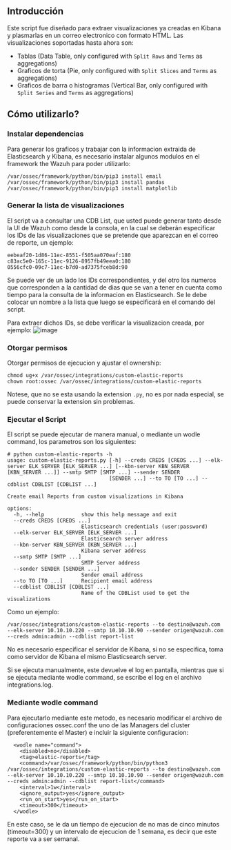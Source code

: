 ## Introducción
Este script fue diseñado para extraer visualizaciones ya creadas en Kibana y plasmarlas en un correo electronico con formato HTML. Las visualizaciones soportadas hasta ahora son:

- Tablas (Data Table, only configured with `Split Rows` and `Terms` as aggregations)
- Graficos de torta (Pie, only configured with `Split Slices` and `Terms` as aggregations)
- Graficos de barra o histogramas (Vertical Bar, only configured with `Split Series` and `Terms` as aggregations)

## Cómo utilizarlo?
### Instalar dependencias
Para generar los graficos y trabajar con la informacion extraida de Elasticsearch y Kibana, es necesario instalar algunos modulos en el framework the Wazuh para poder utilizarlo:
```
/var/ossec/framework/python/bin/pip3 install email
/var/ossec/framework/python/bin/pip3 install pandas
/var/ossec/framework/python/bin/pip3 install matplotlib
```
### Generar la lista de visualizaciones
El script va a consultar una CDB List, que usted puede generar tanto desde la UI de Wazuh como desde la consola, en la cual se deberán especificar los IDs de las visualizaciones que se pretende que aparezcan en el correo de reporte, un ejemplo:
```
eebeaf20-1d86-11ec-8551-f505aa070eaf:180
c83ac5e0-165c-11ec-9126-8957fb49eea0:180
0556cfc0-09c7-11ec-b7d0-ad7375fceb8d:90
```
Se puede ver de un lado los IDs correspondientes, y del otro los numeros que corresponden a la cantidad de dias que se van a tener en cuenta como tiempo para la consulta de la informacion en Elasticsearch.
Se le debe colocar un nombre a la lista que luego se especificará en el comando del script.

Para extraer dichos IDs, se debe verificar la visualizacion creada, por ejemplo:
![image](https://user-images.githubusercontent.com/37050249/149815309-893b4249-f16e-4b38-be62-10f2157d516a.png)

### Otorgar permisos
Otorgar permisos de ejecucion y ajustar el ownership:
```
chmod ug+x /var/ossec/integrations/custom-elastic-reports
chown root:ossec /var/ossec/integrations/custom-elastic-reports
```
Notese, que no se esta usando la extension `.py`, no es por nada especial, se puede conservar la extension sin problemas.

### Ejecutar el Script
El script se puede ejecutar de manera manual, o mediante un wodle command, los parametros son los siguientes:
```
# python custom-elastic-reports -h
usage: custom-elastic-reports.py [-h] --creds CREDS [CREDS ...] --elk-server ELK_SERVER [ELK_SERVER ...] [--kbn-server KBN_SERVER [KBN_SERVER ...]] --smtp SMTP [SMTP ...] --sender SENDER
                                 [SENDER ...] --to TO [TO ...] --cdblist CDBLIST [CDBLIST ...]

Create email Reports from custom visualizations in Kibana

options:
  -h, --help            show this help message and exit
  --creds CREDS [CREDS ...]
                        Elasticsearch credentials (user:password)
  --elk-server ELK_SERVER [ELK_SERVER ...]
                        Elasticsearch server address
  --kbn-server KBN_SERVER [KBN_SERVER ...]
                        Kibana server address
  --smtp SMTP [SMTP ...]
                        SMTP Server address
  --sender SENDER [SENDER ...]
                        Sender email address
  --to TO [TO ...]      Recipient email address
  --cdblist CDBLIST [CDBLIST ...]
                        Name of the CDBList used to get the visualizations
```
Como un ejemplo:
```
/var/ossec/integrations/custom-elastic-reports --to destino@wazuh.com --elk-server 10.10.10.220 --smtp 10.10.10.90 --sender origen@wazuh.com --creds admin:admin --cdblist report-list
```
No es necesario especificar el servidor de Kibana, si no se especifica, toma como servidor de Kibana el mismo Elasticsearch server.

Si se ejecuta manualmente, este devuelve el log en pantalla, mientras que si se ejecuta mediante wodle command, se escribe el log en el archivo integrations.log.

### Mediante wodle command
Para ejecutarlo mediante este metodo, es necesario modificar el archivo de configuraciones ossec.conf the uno de las Managers del cluster (preferentemente el Master) e incluir la siguiente configuracion:
```
  <wodle name="command">
    <disabled>no</disabled>
    <tag>elastic-reports</tag>
    <command>/var/ossec/framework/python/bin/python3 /var/ossec/integrations/custom-elastic-reports --to destino@wazuh.com --elk-server 10.10.10.220 --smtp 10.10.10.90 --sender origen@wazuh.com --creds admin:admin --cdblist report-list</command>
    <interval>1w</interval>
    <ignore_output>yes</ignore_output>
    <run_on_start>yes</run_on_start>
    <timeout>300</timeout>
  </wodle>
```
En este caso, se le da un tiempo de ejecucion de no mas de cinco minutos (timeout=300) y un intervalo de ejecucion de 1 semana, es decir que este reporte va a ser semanal.
